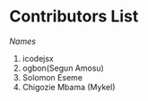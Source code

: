 # Contributors List 

*Names*

1. icodejsx  
2. ogbon(Segun Amosu)
3. Solomon Eseme
4. Chigozie Mbama (Mykel)

